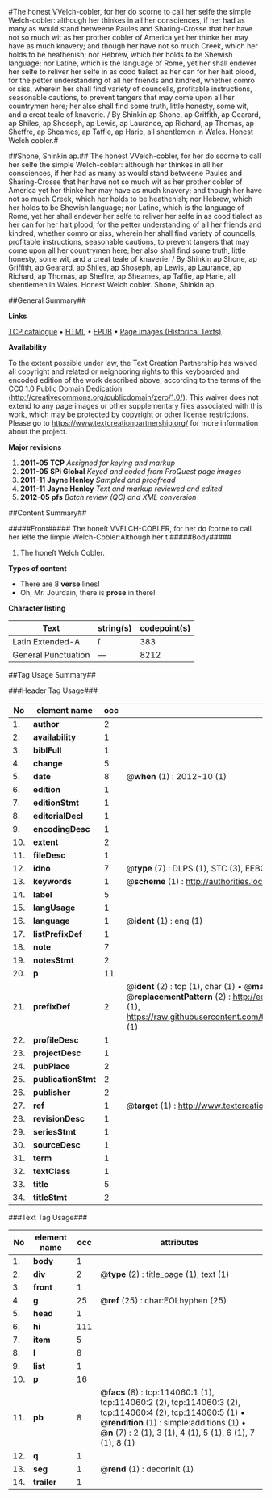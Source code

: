 #The honest VVelch-cobler, for her do scorne to call her selfe the simple Welch-cobler: although her thinkes in all her consciences, if her had as many as would stand betweene Paules and Sharing-Crosse that her have not so much wit as her prother cobler of America yet her thinke her may have as much knavery; and though her have not so much Creek, which her holds to be heathenish; nor Hebrew, which her holds to be Shewish language; nor Latine, which is the language of Rome, yet her shall endever her selfe to reliver her selfe in as cood tialect as her can for her hait plood, for the petter understanding of all her friends and kindred, whether comro or siss, wherein her shall find variety of councells, profitable instructions, seasonable cautions, to prevent tangers that may come upon all her countrymen here; her also shall find some truth, little honesty, some wit, and a creat teale of knaverie. / By Shinkin ap Shone, ap Griffith, ap Gearard, ap Shiles, ap Shoseph, ap Lewis, ap Laurance, ap Richard, ap Thomas, ap Sheffre, ap Sheames, ap Taffie, ap Harie, all shentlemen in Wales. Honest Welch cobler.#

##Shone, Shinkin ap.##
The honest VVelch-cobler, for her do scorne to call her selfe the simple Welch-cobler: although her thinkes in all her consciences, if her had as many as would stand betweene Paules and Sharing-Crosse that her have not so much wit as her prother cobler of America yet her thinke her may have as much knavery; and though her have not so much Creek, which her holds to be heathenish; nor Hebrew, which her holds to be Shewish language; nor Latine, which is the language of Rome, yet her shall endever her selfe to reliver her selfe in as cood tialect as her can for her hait plood, for the petter understanding of all her friends and kindred, whether comro or siss, wherein her shall find variety of councells, profitable instructions, seasonable cautions, to prevent tangers that may come upon all her countrymen here; her also shall find some truth, little honesty, some wit, and a creat teale of knaverie. / By Shinkin ap Shone, ap Griffith, ap Gearard, ap Shiles, ap Shoseph, ap Lewis, ap Laurance, ap Richard, ap Thomas, ap Sheffre, ap Sheames, ap Taffie, ap Harie, all shentlemen in Wales.
Honest Welch cobler.
Shone, Shinkin ap.

##General Summary##

**Links**

[TCP catalogue](http://www.ota.ox.ac.uk/tcp/)  • 
[HTML](http://tei.it.ox.ac.uk/tcp/Texts-HTML/free/A93/A93155.html)  • 
[EPUB](http://tei.it.ox.ac.uk/tcp/Texts-EPUB/free/A93/A93155.epub) • 
[Page images (Historical Texts)](https://historicaltexts.jisc.ac.uk/eebo-99861914e)

**Availability**

To the extent possible under law, the Text Creation Partnership has waived all copyright and related or neighboring rights to this keyboarded and encoded edition of the work described above, according to the terms of the CC0 1.0 Public Domain Dedication (http://creativecommons.org/publicdomain/zero/1.0/). This waiver does not extend to any page images or other supplementary files associated with this work, which may be protected by copyright or other license restrictions. Please go to https://www.textcreationpartnership.org/ for more information about the project.

**Major revisions**

1. __2011-05__ __TCP__ *Assigned for keying and markup*
1. __2011-05__ __SPi Global__ *Keyed and coded from ProQuest page images*
1. __2011-11__ __Jayne Henley__ *Sampled and proofread*
1. __2011-11__ __Jayne Henley__ *Text and markup reviewed and edited*
1. __2012-05__ __pfs__ *Batch review (QC) and XML conversion*

##Content Summary##

#####Front#####
The honeſt VVELCH-COBLER, for her do ſcorne to call her ſelfe the ſimple Welch-Cobler:Although her t
#####Body#####

1. The honeſt Welch Cobler.

**Types of content**

  * There are 8 **verse** lines!
  * Oh, Mr. Jourdain, there is **prose** in there!

**Character listing**


|Text|string(s)|codepoint(s)|
|---|---|---|
|Latin Extended-A|ſ|383|
|General Punctuation|—|8212|

##Tag Usage Summary##

###Header Tag Usage###

|No|element name|occ|attributes|
|---|---|---|---|
|1.|__author__|2||
|2.|__availability__|1||
|3.|__biblFull__|1||
|4.|__change__|5||
|5.|__date__|8| @__when__ (1) : 2012-10 (1)|
|6.|__edition__|1||
|7.|__editionStmt__|1||
|8.|__editorialDecl__|1||
|9.|__encodingDesc__|1||
|10.|__extent__|2||
|11.|__fileDesc__|1||
|12.|__idno__|7| @__type__ (7) : DLPS (1), STC (3), EEBO-CITATION (1), PROQUEST (1), VID (1)|
|13.|__keywords__|1| @__scheme__ (1) : http://authorities.loc.gov/ (1)|
|14.|__label__|5||
|15.|__langUsage__|1||
|16.|__language__|1| @__ident__ (1) : eng (1)|
|17.|__listPrefixDef__|1||
|18.|__note__|7||
|19.|__notesStmt__|2||
|20.|__p__|11||
|21.|__prefixDef__|2| @__ident__ (2) : tcp (1), char (1)  •  @__matchPattern__ (2) : ([0-9\-]+):([0-9IVX]+) (1), (.+) (1)  •  @__replacementPattern__ (2) : http://eebo.chadwyck.com/downloadtiff?vid=$1&page=$2 (1), https://raw.githubusercontent.com/textcreationpartnership/Texts/master/tcpchars.xml#$1 (1)|
|22.|__profileDesc__|1||
|23.|__projectDesc__|1||
|24.|__pubPlace__|2||
|25.|__publicationStmt__|2||
|26.|__publisher__|2||
|27.|__ref__|1| @__target__ (1) : http://www.textcreationpartnership.org/docs/. (1)|
|28.|__revisionDesc__|1||
|29.|__seriesStmt__|1||
|30.|__sourceDesc__|1||
|31.|__term__|1||
|32.|__textClass__|1||
|33.|__title__|5||
|34.|__titleStmt__|2||


###Text Tag Usage###

|No|element name|occ|attributes|
|---|---|---|---|
|1.|__body__|1||
|2.|__div__|2| @__type__ (2) : title_page (1), text (1)|
|3.|__front__|1||
|4.|__g__|25| @__ref__ (25) : char:EOLhyphen (25)|
|5.|__head__|1||
|6.|__hi__|111||
|7.|__item__|5||
|8.|__l__|8||
|9.|__list__|1||
|10.|__p__|16||
|11.|__pb__|8| @__facs__ (8) : tcp:114060:1 (1), tcp:114060:2 (2), tcp:114060:3 (2), tcp:114060:4 (2), tcp:114060:5 (1)  •  @__rendition__ (1) : simple:additions (1)  •  @__n__ (7) : 2 (1), 3 (1), 4 (1), 5 (1), 6 (1), 7 (1), 8 (1)|
|12.|__q__|1||
|13.|__seg__|1| @__rend__ (1) : decorInit (1)|
|14.|__trailer__|1||
